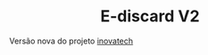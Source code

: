 <h1 align="center">E-discard V2</h1>

Versão nova do projeto [inovatech](https://github.com/yan-dsb/inovatech)